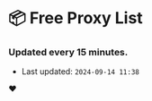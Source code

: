 # :package: Free Proxy List
### Updated every 15 minutes.

- Last updated: `2024-09-14 11:38`

:heart:
